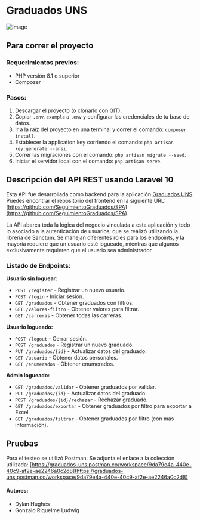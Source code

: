 # Graduados UNS 
![image](https://github.com/user-attachments/assets/13e0bd32-1141-4416-8eb3-9784ec331139)

## Para correr el proyecto
### Requerimientos previos:
- PHP versión 8.1 o superior
- Composer

### Pasos:
1. Descargar el proyecto (o clonarlo con GIT).
2. Copiar `.env.example` a `.env` y configurar las credenciales de tu base de datos.
3. Ir a la raíz del proyecto en una terminal y correr el comando: `composer install`.
4. Establecer la application key corriendo el comando: `php artisan key:generate --ansi`.
5. Correr las migraciones con el comando: `php artisan migrate --seed`.
6. Iniciar el servidor local con el comando: `php artisan serve`.

## Descripción del API REST usando Laravel 10 
Esta API fue desarrollada como backend para la aplicación [Graduados UNS](https://graduados.vercel.app/). Puedes encontrar el repositorio del frontend en la siguiente URL: [https://github.com/SeguimientoGraduados/SPA](https://github.com/SeguimientoGraduados/SPA).

La API abarca toda la lógica del negocio vinculada a esta aplicación y todo lo asociado a la autenticación de usuarios, que se realizó utilizando la libreria de Sanctum. Se manejan diferentes roles para los endpoints, y la mayoría requiere que un usuario esté logueado, mientras que algunos exclusivamente requieren que el usuario sea administrador.

### Listado de Endpoints:

**Usuario sin loguear:**
- `POST /register` - Registrar un nuevo usuario.
- `POST /login` - Iniciar sesión.
- `GET /graduados` - Obtener graduados con filtros.
- `GET /valores-filtro` - Obtener valores para filtrar.
- `GET /carreras` - Obtener todas las carreras.

**Usuario logueado:**
- `POST /logout` - Cerrar sesión.
- `POST /graduados` - Registrar un nuevo graduado.
- `PUT /graduados/{id}` - Actualizar datos del graduado.
- `GET /usuario` - Obtener datos personales.
- `GET /enumerados` - Obtener enumerados.

**Admin logueado:**
- `GET /graduados/validar` - Obtener graduados por validar.
- `PUT /graduados/{id}` - Actualizar datos del graduado.
- `POST /graduados/{id}/rechazar` - Rechazar graduado.
- `GET /graduados/exportar` - Obtener graduados por filtro para exportar a Excel.
- `GET /graduados/filtrar` - Obtener graduados por filtro (con más información).

## Pruebas
Para el testeo se utilizó Postman. Se adjunta el enlace a la colección utilizada: [https://graduados-uns.postman.co/workspace/9da79e4a-440e-40c9-af2e-ae2246a0c2d8](https://graduados-uns.postman.co/workspace/9da79e4a-440e-40c9-af2e-ae2246a0c2d8)

#### Autores: 
- Dylan Hughes 
- Gonzalo Riquelme Ludwig
